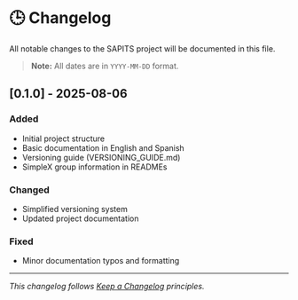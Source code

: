 # 🕒 Changelog

All notable changes to the SAPITS project will be documented in this file.

> **Note:** All dates are in `YYYY-MM-DD` format.

## [0.1.0] - 2025-08-06

### Added
- Initial project structure
- Basic documentation in English and Spanish
- Versioning guide (VERSIONING_GUIDE.md)
- SimpleX group information in READMEs

### Changed
- Simplified versioning system
- Updated project documentation

### Fixed
- Minor documentation typos and formatting

---
*This changelog follows [Keep a Changelog](https://keepachangelog.com/) principles.*

